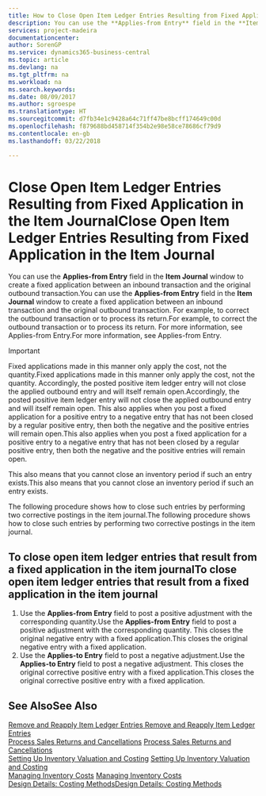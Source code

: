 ```yaml
---
title: How to Close Open Item Ledger Entries Resulting from Fixed Application in the Item Journal | Microsoft Docs
description: You can use the **Applies-from Entry** field in the **Item Journal** window to create a fixed application between an inbound transaction and the original outbound transaction. For example, to correct the outbound transaction or to process its return.
services: project-madeira
documentationcenter: 
author: SorenGP
ms.service: dynamics365-business-central
ms.topic: article
ms.devlang: na
ms.tgt_pltfrm: na
ms.workload: na
ms.search.keywords: 
ms.date: 08/09/2017
ms.author: sgroespe
ms.translationtype: HT
ms.sourcegitcommit: d7fb34e1c9428a64c71ff47be8bcff174649c00d
ms.openlocfilehash: f879688bd458714f354b2e98e58ce78686cf79d9
ms.contentlocale: en-gb
ms.lasthandoff: 03/22/2018

---
```

# <a name="close-open-item-ledger-entries-resulting-from-fixed-application-in-the-item-journal"></a><span data-ttu-id="5ef01-104">Close Open Item Ledger Entries Resulting from Fixed Application in the Item Journal</span><span class="sxs-lookup"><span data-stu-id="5ef01-104">Close Open Item Ledger Entries Resulting from Fixed Application in the Item Journal</span></span>
<span data-ttu-id="5ef01-105">You can use the **Applies-from Entry** field in the **Item Journal** window to create a fixed application between an inbound transaction and the original outbound transaction.</span><span class="sxs-lookup"><span data-stu-id="5ef01-105">You can use the **Applies-from Entry** field in the **Item Journal** window to create a fixed application between an inbound transaction and the original outbound transaction.</span></span> <span data-ttu-id="5ef01-106">For example, to correct the outbound transaction or to process its return.</span><span class="sxs-lookup"><span data-stu-id="5ef01-106">For example, to correct the outbound transaction or to process its return.</span></span> <span data-ttu-id="5ef01-107">For more information, see Applies-from Entry.</span><span class="sxs-lookup"><span data-stu-id="5ef01-107">For more information, see Applies-from Entry.</span></span>  

> [!IMPORTANT]  
>  <span data-ttu-id="5ef01-108">Fixed applications made in this manner only apply the cost, not the quantity.</span><span class="sxs-lookup"><span data-stu-id="5ef01-108">Fixed applications made in this manner only apply the cost, not the quantity.</span></span> <span data-ttu-id="5ef01-109">Accordingly, the posted positive item ledger entry will not close the applied outbound entry and will itself remain open.</span><span class="sxs-lookup"><span data-stu-id="5ef01-109">Accordingly, the posted positive item ledger entry will not close the applied outbound entry and will itself remain open.</span></span> <span data-ttu-id="5ef01-110">This also applies when you post a fixed application for a positive entry to a negative entry that has not been closed by a regular positive entry, then both the negative and the positive entries will remain open.</span><span class="sxs-lookup"><span data-stu-id="5ef01-110">This also applies when you post a fixed application for a positive entry to a negative entry that has not been closed by a regular positive entry, then both the negative and the positive entries will remain open.</span></span>  
>   
>  <span data-ttu-id="5ef01-111">This also means that you cannot close an inventory period if such an entry exists.</span><span class="sxs-lookup"><span data-stu-id="5ef01-111">This also means that you cannot close an inventory period if such an entry exists.</span></span>  

<span data-ttu-id="5ef01-112">The following procedure shows how to close such entries by performing two corrective postings in the item journal.</span><span class="sxs-lookup"><span data-stu-id="5ef01-112">The following procedure shows how to close such entries by performing two corrective postings in the item journal.</span></span>  

## <a name="to-close-open-item-ledger-entries-that-result-from-a-fixed-application-in-the-item-journal"></a><span data-ttu-id="5ef01-113">To close open item ledger entries that result from a fixed application in the item journal</span><span class="sxs-lookup"><span data-stu-id="5ef01-113">To close open item ledger entries that result from a fixed application in the item journal</span></span>  

1.  <span data-ttu-id="5ef01-114">Use the **Applies-from Entry** field to post a positive adjustment with the corresponding quantity.</span><span class="sxs-lookup"><span data-stu-id="5ef01-114">Use the **Applies-from Entry** field to post a positive adjustment with the corresponding quantity.</span></span> <span data-ttu-id="5ef01-115">This closes the original negative entry with a fixed application.</span><span class="sxs-lookup"><span data-stu-id="5ef01-115">This closes the original negative entry with a fixed application.</span></span>  
2.  <span data-ttu-id="5ef01-116">Use the **Applies-to Entry** field to post a negative adjustment.</span><span class="sxs-lookup"><span data-stu-id="5ef01-116">Use the **Applies-to Entry** field to post a negative adjustment.</span></span> <span data-ttu-id="5ef01-117">This closes the original corrective positive entry with a fixed application.</span><span class="sxs-lookup"><span data-stu-id="5ef01-117">This closes the original corrective positive entry with a fixed application.</span></span>  

## <a name="see-also"></a><span data-ttu-id="5ef01-118">See Also</span><span class="sxs-lookup"><span data-stu-id="5ef01-118">See Also</span></span>  
[<span data-ttu-id="5ef01-119"> Remove and Reapply Item Ledger Entries</span><span class="sxs-lookup"><span data-stu-id="5ef01-119"> Remove and Reapply Item Ledger Entries</span></span>](finance-how-to-remove-and-reapply-item-entries.md)  
 <span data-ttu-id="5ef01-120">[Process Sales Returns and Cancellations](sales-how-process-sales-returns-cancellations.md) </span><span class="sxs-lookup"><span data-stu-id="5ef01-120">[Process Sales Returns and Cancellations](sales-how-process-sales-returns-cancellations.md) </span></span>  
 <span data-ttu-id="5ef01-121">[Setting Up Inventory Valuation and Costing](finance-set-up-inventory-valuation-and-costing.md) </span><span class="sxs-lookup"><span data-stu-id="5ef01-121">[Setting Up Inventory Valuation and Costing](finance-set-up-inventory-valuation-and-costing.md) </span></span>  
 <span data-ttu-id="5ef01-122">[Managing Inventory Costs](finance-manage-inventory-costs.md) </span><span class="sxs-lookup"><span data-stu-id="5ef01-122">[Managing Inventory Costs](finance-manage-inventory-costs.md) </span></span>  
 [<span data-ttu-id="5ef01-123">Design Details: Costing Methods</span><span class="sxs-lookup"><span data-stu-id="5ef01-123">Design Details: Costing Methods</span></span>](design-details-costing-methods.md)

